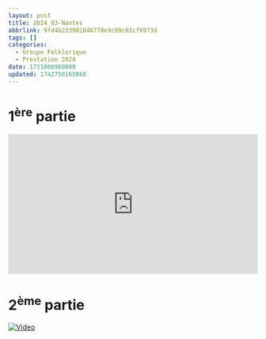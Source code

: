 ```yaml
---
layout: post
title: 2024_03-Nantes
abbrlink: 9fd4b233901846778e9c09c01cf6973d
tags: []
categories:
  - Groupe Folklorique
  - Prestation 2024
date: 1711800960000
updated: 1742750165868
---
```


# 1<sup>ère</sup> partie

<div style="position:relative; padding-bottom:56.25%; height:0; overflow:hidden; max-width:100%; width:100%;">
  <iframe src="https://www.youtube.com/embed/N-W1pwJPgLU" 
          style="position:absolute; top:0; left:0; width:100%; height:100%;" 
          frameborder="0" allow="accelerometer; autoplay; encrypted-media; gyroscope; picture-in-picture" 
          allowfullscreen>
  </iframe>
</div>

# 2<sup>ème</sup> partie

[![Video](/resources/316eb35719a14d238e4f28051b950d2b.png)](https://youtube.com/shorts/VDJNpSyz3VM)

